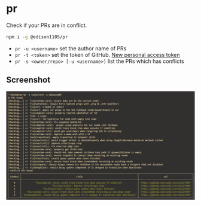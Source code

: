 # pr

Check if your PRs are in conflict.

```bash
npm i -g @edison1105/pr
```

- `pr -u <username>` set the author name of PRs
- `pr -t <token>` set the token of GitHub. [New personal access token](https://github.com/settings/tokens/new?scopes=repo)
- `pr -s <owner/repo> [-u <username>]` list the PRs which has conflicts

## Screenshot
<img src="./screenshot.png"/>
